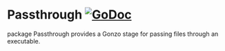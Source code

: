 # Passthrough  [![GoDoc](https://img.shields.io/badge/godoc-reference-blue.svg?style=flat-square)](https://godoc.org/github.com/go-gonzo/passthrough)
package Passthrough provides a Gonzo stage for passing files through an executable.
